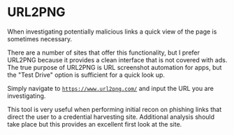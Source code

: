 # URL2PNG

When investigating potentially malicious links a quick view of the page is sometimes necessary.

There are a number of sites that offer this functionality, but I prefer URL2PNG because it provides
a clean interface that is not covered with ads. The true purpose of URL2PNG is URL screenshot automation
for apps, but the "Test Drive" option is sufficient for a quick look up.

Simply navigate to <code>https://www.url2png.com/</code> and input the URL you are investigating.

This tool is very useful when performing initial recon on phishing links that direct the user to a credential 
harvesting site. Additional analysis should take place but this provides an excellent first look at the site.
